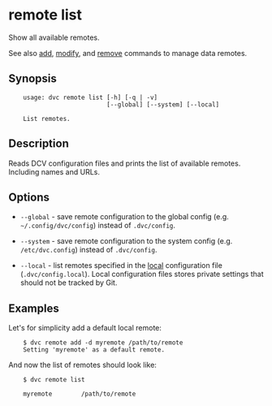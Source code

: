 # remote list

Show all available remotes.

See also [add](/doc/commands-reference/remote-add), 
[modify](/doc/commands-reference/remote-modify), 
and [remove](/doc/commands-reference/remote-remove) commands to manage data
remotes.

## Synopsis

```usage
    usage: dvc remote list [-h] [-q | -v] 
                           [--global] [--system] [--local]

    List remotes.
```

## Description

Reads DCV configuration files and prints the list of available remotes. 
Including names and URLs.

## Options

* `--global` - save remote configuration to the global config (e.g.
`~/.config/dvc/config`) instead of `.dvc/config`.

* `--system` - save remote configuration to the system config (e.g.
`/etc/dvc.config`) instead of `.dvc/config`.

* `--local` - list remotes specified in the
[local](/doc/user-guide/dvc-files-and-directories) configuration file
(`.dvc/config.local`). Local configuration files stores private settings that
should not be tracked by Git.

## Examples

Let's for simplicity add a default local remote:

```dvc
    $ dvc remote add -d myremote /path/to/remote
    Setting 'myremote' as a default remote.
```
And now the list of remotes should look like:    

```dvc    
    $ dvc remote list

    myremote        /path/to/remote
```
